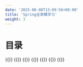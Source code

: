 ```yaml
---
date: '2025-08-08T13:09:56+08:00'
title: 'Spring全家桶学习'
weight: 3
---
```


# 目录

{{<cards>}}
{{<card link="./spring-wfbucket" title="Spring全家桶备忘录" icon="document-duplicate">}} 
{{<card link="./servlet技术详解" title="Spring Framework" icon="document-duplicate">}} 
{{<card link="./servlet技术详解" title="Spring JDBC" icon="document-duplicate">}} 
{{<card link="./web开发基础" title="Spring MVC" icon="document-duplicate">}}
{{<card link="./web开发基础" title="Dao层数据访问层技术" icon="document-duplicate">}}
{{</cards>}}
